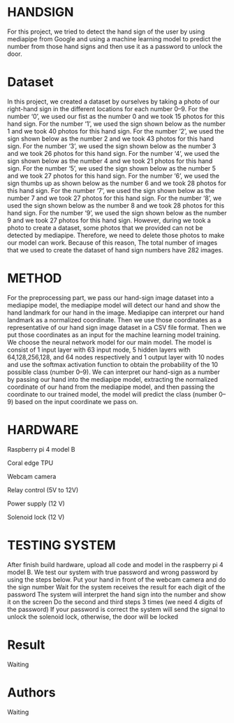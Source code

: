 # HANDSIGN
For this project, we tried to detect the hand sign of the user by using mediapipe from Google and using a machine learning model to predict the number from those hand signs and then use it as a password to unlock the door.
# Dataset
In this project, we created a dataset by ourselves by taking a photo of our right-hand sign in the different locations for each number 0–9.
For the number ‘0’, we used our fist as the number 0 and we took 15 photos for this hand sign.
For the number ‘1’, we used the sign shown below as the number 1 and we took 40 photos for this hand sign.
For the number ‘2’, we used the sign shown below as the number 2 and we took 43 photos for this hand sign.
For the number ‘3’, we used the sign shown below as the number 3 and we took 26 photos for this hand sign.
For the number ‘4’, we used the sign shown below as the number 4 and we took 21 photos for this hand sign.
For the number ‘5’, we used the sign shown below as the number 5 and we took 27 photos for this hand sign.
For the number ‘6’, we used the sign thumbs up as shown below as the number 6 and we took 28 photos for this hand sign.
For the number ‘7’, we used the sign shown below as the number 7 and we took 27 photos for this hand sign.
For the number ‘8’, we used the sign shown below as the number 8 and we took 28 photos for this hand sign.
For the number ‘9’, we used the sign shown below as the number 9 and we took 27 photos for this hand sign.
However, during we took a photo to create a dataset, some photos that we provided can not be detected by mediapipe. Therefore, we need to delete those photos to make our model can work.
Because of this reason, The total number of images that we used to create the dataset of hand sign numbers have 282 images.
# METHOD
For the preprocessing part, we pass our hand-sign image dataset into a mediapipe model, the mediapipe model will detect our hand and show the hand landmark for our hand in the image. Mediapipe can interpret our hand landmark as a normalized coordinate.
Then we use those coordinates as a representative of our hand sign image dataset in a CSV file format. Then we put those coordinates as an input for the machine learning model training.
We choose the neural network model for our main model. The model is consist of 1 input layer with 63 input mode, 5 hidden layers with 64,128,256,128, and 64 nodes respectively and 1 output layer with 10 nodes and use the softmax activation function to obtain the probability of the 10 possible class (number 0–9).
We can interpret our hand-sign as a number by passing our hand into the mediapipe model, extracting the normalized coordinate of our hand from the mediapipe model, and then passing the coordinate to our trained model, the model will predict the class (number 0–9) based on the input coordinate we pass on.
# HARDWARE
Raspberry pi 4 model B

Coral edge TPU

Webcam camera

Relay control (5V to 12V)

Power supply (12 V)

Solenoid lock (12 V)

# TESTING SYSTEM
After finish build hardware, upload all code and model in the raspberry pi 4 model B. We test our system with true password and wrong password by using the steps below.
Put your hand in front of the webcam camera and do the sign number
Wait for the system receives the result for each digit of the password
The system will interpret the hand sign into the number and show it on the screen
Do the second and third steps 3 times (we need 4 digits of the password)
If your password is correct the system will send the signal to unlock the solenoid lock, otherwise, the door will be locked
# Result
Waiting
# Authors
Waiting
